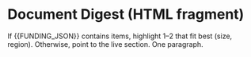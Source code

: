 # Document Digest (HTML fragment)

If {{FUNDING_JSON}} contains items, highlight 1–2 that fit best (size, region).
Otherwise, point to the live section. One paragraph.
